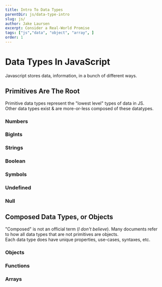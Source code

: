 ```yaml
---
title: Intro To Data Types
parentDir: js/data-type-intro
slug: js/
author: Jake Laursen
excerpt: Consider a Real-World Promise
tags: ["js","data", "object", "array", ]
order: 1
---
```


# Data Types In JavaScript
Javascript stores data, information, in a bunch of different ways.  

## Primitives Are The Root
Primitive data types represent the "lowest level" types of data in JS.  
Other data types exist & are more-or-less composed of these datatypes. 

### Numbers 
### BigInts
### Strings
### Boolean
### Symbols
### Undefined
### Null

## Composed Data Types, or Objects
"Composed" is not an official term (_I don't believe_). Many documents refer to how all data types that are not primitives are objects.  
Each data type does have unique properties, use-cases, syntaxes, etc.  


### Objects
### Functions
### Arrays
